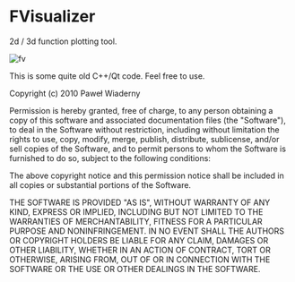 # FVisualizer

2d / 3d function plotting tool.

![fv](https://cloud.githubusercontent.com/assets/803299/5882835/649fc5b4-a34d-11e4-803e-0d9b3ee158ac.png)


This is some quite old C++/Qt code. Feel free to use.

Copyright (c) 2010 Paweł Wiaderny

Permission is hereby granted, free of charge, to any person obtaining a copy
of this software and associated documentation files (the "Software"), to deal
in the Software without restriction, including without limitation the rights
to use, copy, modify, merge, publish, distribute, sublicense, and/or sell
copies of the Software, and to permit persons to whom the Software is
furnished to do so, subject to the following conditions:

The above copyright notice and this permission notice shall be included in
all copies or substantial portions of the Software.

THE SOFTWARE IS PROVIDED "AS IS", WITHOUT WARRANTY OF ANY KIND, EXPRESS OR
IMPLIED, INCLUDING BUT NOT LIMITED TO THE WARRANTIES OF MERCHANTABILITY,
FITNESS FOR A PARTICULAR PURPOSE AND NONINFRINGEMENT. IN NO EVENT SHALL THE
AUTHORS OR COPYRIGHT HOLDERS BE LIABLE FOR ANY CLAIM, DAMAGES OR OTHER
LIABILITY, WHETHER IN AN ACTION OF CONTRACT, TORT OR OTHERWISE, ARISING FROM,
OUT OF OR IN CONNECTION WITH THE SOFTWARE OR THE USE OR OTHER DEALINGS IN
THE SOFTWARE.
